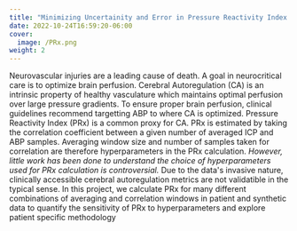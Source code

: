 ```yaml
---
title: "Minimizing Uncertainity and Error in Pressure Reactivity Index to Aid in Clicial Decision Support"
date: 2022-10-24T16:59:20-06:00
cover:
  image: /PRx.png
weight: 2
---
```

Neurovascular injuries are a leading cause of death. A goal in neurocritical care is to optimize brain perfusion. Cerebral Autoregulation (CA) is an intrinsic property of healthy vasculature which maintains optimal perfusion over large pressure gradients. To ensure proper brain perfusion, clinical guidelines recommend targetting ABP to where CA is optimized. Pressure Reactivity Index (PRx) is a common proxy for CA. PRx is estimated by taking the correlation coefficient between a given number of averaged ICP and ABP samples. Averaging window size and number of samples taken for correlation are therefore hyperparameters in the PRx calculation. *However, little work has been done to understand the choice of hyperparameters used for PRx calculation is controversial.* Due to the data's invasive nature, clinically accessible cerebral autoregulation metrics are not validatible in the typical sense. In this project, we calculate PRx for many different combinations of averaging and correlation windows in patient and synthetic data to quantify the sensitivity of PRx to hyperparameters and explore patient specific methodology
